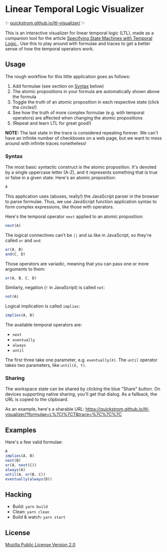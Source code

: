 # Linear Temporal Logic Visualizer

✨ [quickstrom.github.io/ltl-visualizer/](https://quickstrom.github.io/ltl-visualizer/) ✨

This is an interactive visualizer for linear temporal logic (LTL), made as a
companion tool for the article [Specifying State Machines with Temporal Logic
](https://wickstrom.tech/programming/2021/05/03/specifying-state-machines-with-temporal-logic.html). Use this to play around with formulae and traces to get a better sense of how the temporal operators work.

## Usage

The rough workflow for this little application goes as follows:

1. Add formulae (see section on [Syntax](#syntax) below)
2. The atomic propositions in your formula are automatically shown above the formula
3. Toggle the truth of an atomic proposition in each respective state (click the circles!)
4. See how the truth of more complex formulae (e.g. with temporal operators) are affected when changing the atomic propositions
5. (Repeat and learn LTL for great good!)

**NOTE:** The last state in the trace is considered repeating forever. We
can't have an infinite number of checkboxes on a web page, but we want
to mess around with infinite traces nonetheless!

### Syntax

The most basic syntactic construct is the atomic proposition. It's denoted by a
single uppercase letter (A-Z), and it represents something that is true or false
in a given state. Here's an atomic proposition:

```js
A
```

This application uses (abuses, really!) the JavaScript parser in the browser to
parse formulae. Thus, we use JavaScript function application syntax to form
complex expressions, like those with operators.

Here's the temporal operator `next` applied to an atomic proposition:

```js
next(A)
```

The logical connectives can't be `||` and `&&` like in JavaScript, so they're called `or` and `and`:

```js
or(A, B)
and(C, D)
```

Those operators are variadic, meaning that you can pass one or more arguments to them:

```js
or(A, B, C, D)
```

Similarly, negation (`!` in JavaScript) is called `not`:

```js
not(A)
```

Logical implication is called `implies`:

```js
implies(A, B)
```

The available temporal operators are:

* `next`
* `eventually`
* `always`
* `until`

The first three take one parameter, e.g. `eventually(X)`. The `until` operator
takes two parameters, like `until(X, Y)`.

### Sharing

The workspace state can be shared by clicking the blue "Share" button. On
devices supporting native sharing, you'll get that dialog. As a fallback, the
URL is copied to the clipboard.

As an example, here's a sharable URL:
https://quickstrom.github.io/ltl-visualizer/?formulae=L%7CI%7CT&trace=%7C%7C%7C

## Examples

Here's a few valid formulae:

```js
A
implies(A, B)
next(B)
or(A, next(C))
always(A)
until(A, or(B, C))
eventually(always(D))
```

## Hacking

- Build: `yarn build`
- Clean: `yarn clean`
- Build & watch: `yarn start`

## License

[Mozilla Public License Version 2.0](LICENSE)
